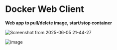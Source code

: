 # Docker Web Client

**Web app to pull/delete image, start/stop container**

![Screenshot from 2025-06-05 21-44-27](https://github.com/user-attachments/assets/fa77c02d-7904-4ed4-bb18-70ec76a86f68)


![image](https://github.com/user-attachments/assets/3405d3cf-17d9-460a-a2bb-bb625849c54a)

